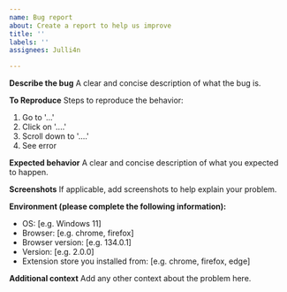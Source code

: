 ```yaml
---
name: Bug report
about: Create a report to help us improve
title: ''
labels: ''
assignees: Julli4n

---
```


**Describe the bug**
A clear and concise description of what the bug is.

**To Reproduce**
Steps to reproduce the behavior:
1. Go to '...'
2. Click on '....'
3. Scroll down to '....'
4. See error

**Expected behavior**
A clear and concise description of what you expected to happen.

**Screenshots**
If applicable, add screenshots to help explain your problem.

**Environment (please complete the following information):**
 - OS: [e.g. Windows 11]
 - Browser: [e.g. chrome, firefox]
 - Browser version: [e.g. 134.0.1]
 - Version: [e.g. 2.0.0]
 - Extension store you installed from: [e.g. chrome, firefox, edge]

**Additional context**
Add any other context about the problem here.
